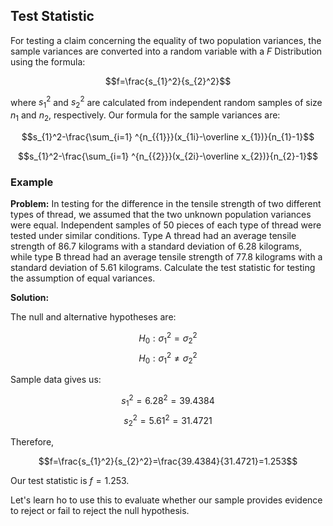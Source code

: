 ## Test Statistic

For testing a claim concerning the equality of two population variances, the sample variances are converted into a random variable with a $F$ Distribution using the formula:

$$f=\frac{s_{1}^2}{s_{2}^2}$$

where $s_{1}^2$ and $s_{2}^2$ are calculated from independent random samples of size $n_{1}$ and $n_{2}$, respectively. Our formula for the sample variances are:

$$s_{1}^2-\frac{\sum_{i=1} ^{n_{{1}}}(x_{1i}-\overline x_{1})}{n_{1}-1}$$

$$s_{1}^2-\frac{\sum_{i=1} ^{n_{{2}}}(x_{2i}-\overline x_{2})}{n_{2}-1}$$

### Example

**Problem:** In testing for the difference in the tensile strength of two different types of thread, we assumed that the two unknown population variances were equal. Independent samples of 50 pieces of each type of thread were tested under similar conditions. Type A thread had an average tensile strength of 86.7 kilograms with a standard deviation of 6.28 kilograms, while type B thread had an average tensile strength of 77.8 kilograms with a standard deviation of 5.61 kilograms. Calculate the test statistic for testing the assumption of equal variances.

**Solution:**

The null and alternative hypotheses are:

$$H_{0}:\sigma_{1}^2=\sigma_{2}^2$$
$$H_{0}:\sigma_{1}^2\neq \sigma_{2}^2$$

Sample data gives us:

$$s_{1}^2=6.28^2=39.4384$$
$$s_{2}^2=5.61^2=31.4721$$

Therefore,

$$f=\frac{s_{1}^2}{s_{2}^2}=\frac{39.4384}{31.4721}=1.253$$

Our test statistic is $f=1.253$.

Let's learn ho to use this to evaluate whether our sample provides evidence to reject or fail to reject the null hypothesis.

